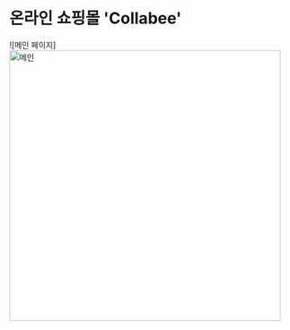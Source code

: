 # 온라인 쇼핑몰 'Collabee'
![메인 페이지]<img width="483" alt="메인" src="https://user-images.githubusercontent.com/107123698/209476624-89e6c4d0-ed1c-431e-abf1-c5a0688b274a.PNG">
